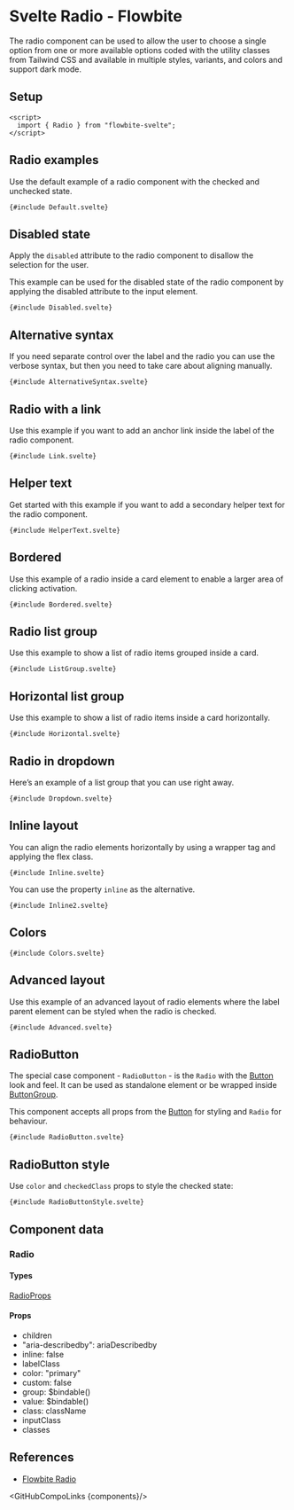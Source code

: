 # Svelte Radio - Flowbite

The radio component can be used to allow the user to choose a single option from one or more available options coded with the utility classes from Tailwind CSS and available in multiple styles, variants, and colors and support dark mode.

## Setup

```svelte
<script>
  import { Radio } from "flowbite-svelte";
</script>
```

## Radio examples

Use the default example of a radio component with the checked and unchecked state.

```svelte
{#include Default.svelte}
```

## Disabled state

Apply the `disabled` attribute to the radio component to disallow the selection for the user.

This example can be used for the disabled state of the radio component by applying the disabled attribute to the input element.

```svelte
{#include Disabled.svelte}
```

## Alternative syntax

If you need separate control over the label and the radio you can use the verbose syntax, but then you need to take care about aligning manually.

```svelte
{#include AlternativeSyntax.svelte}
```

## Radio with a link

Use this example if you want to add an anchor link inside the label of the radio component.

```svelte
{#include Link.svelte}
```

## Helper text

Get started with this example if you want to add a secondary helper text for the radio component.

```svelte
{#include HelperText.svelte}
```

## Bordered

Use this example of a radio inside a card element to enable a larger area of clicking activation.

```svelte
{#include Bordered.svelte}
```

## Radio list group

Use this example to show a list of radio items grouped inside a card.

```svelte
{#include ListGroup.svelte}
```

## Horizontal list group

Use this example to show a list of radio items inside a card horizontally.

```svelte
{#include Horizontal.svelte}
```

## Radio in dropdown

Here’s an example of a list group that you can use right away.

```svelte
{#include Dropdown.svelte}
```

## Inline layout

You can align the radio elements horizontally by using a wrapper tag and applying the flex class.

```svelte
{#include Inline.svelte}
```

You can use the property `inline` as the alternative.

```svelte
{#include Inline2.svelte}
```

## Colors

```svelte
{#include Colors.svelte}
```

## Advanced layout

Use this example of an advanced layout of radio elements where the label parent element can be styled when the radio is checked.

```svelte
{#include Advanced.svelte}
```

## RadioButton

The special case component - `RadioButton` - is the `Radio` with the [Button](/docs/components/buttons) look and feel. It can be used as standalone element or be wrapped inside [ButtonGroup](/docs/components/button-group).

This component accepts all props from the [Button](/docs/components/buttons) for styling and `Radio` for behaviour.

```svelte
{#include RadioButton.svelte}
```

## RadioButton style

Use `color` and `checkedClass` props to style the checked state:

```svelte
{#include RadioButtonStyle.svelte}
```

## Component data

### Radio

#### Types

[RadioProps<T>](https://github.com/themesberg/flowbite-svelte/blob/main/src/lib/types.ts#L815)

#### Props

- children
- "aria-describedby": ariaDescribedby
- inline: false
- labelClass
- color: "primary"
- custom: false
- group: $bindable<T>()
- value: $bindable<T>()
- class: className
- inputClass
- classes

## References

- [Flowbite Radio](https://flowbite.com/docs/forms/radio/)

<GitHubCompoLinks {components}/>

